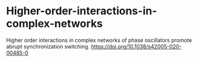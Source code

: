 # Higher-order-interactions-in-complex-networks
Higher order interactions in complex networks of phase oscillators promote abrupt synchronization switching. 
https://doi.org/10.1038/s42005-020-00485-0


